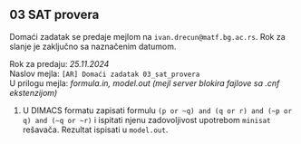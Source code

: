 ## 03 SAT provera

Domaći zadatak se predaje mejlom na `ivan.drecun@matf.bg.ac.rs`. Rok za slanje je zaključno sa naznačenim datumom.

Rok za predaju:  *25.11.2024* \
Naslov mejla:    `[AR] Domaći zadatak 03_sat_provera` \
U prilogu mejla: *formula.in, model.out (mejl server blokira fajlove sa .cnf ekstenzijom)*


1. U DIMACS formatu zapisati formulu `(p or ~q) and (q or r) and (~p or q) and (~q or ~r)` i ispitati njenu
zadovoljivost upotrebom `minisat` rešavača. Rezultat ispisati u `model.out`.
